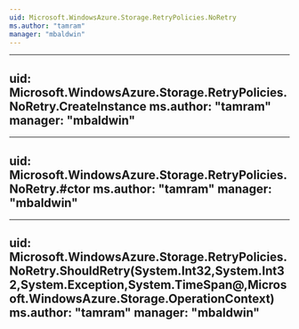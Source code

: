 ```yaml
---
uid: Microsoft.WindowsAzure.Storage.RetryPolicies.NoRetry
ms.author: "tamram"
manager: "mbaldwin"
---
```


---
uid: Microsoft.WindowsAzure.Storage.RetryPolicies.NoRetry.CreateInstance
ms.author: "tamram"
manager: "mbaldwin"
---

---
uid: Microsoft.WindowsAzure.Storage.RetryPolicies.NoRetry.#ctor
ms.author: "tamram"
manager: "mbaldwin"
---

---
uid: Microsoft.WindowsAzure.Storage.RetryPolicies.NoRetry.ShouldRetry(System.Int32,System.Int32,System.Exception,System.TimeSpan@,Microsoft.WindowsAzure.Storage.OperationContext)
ms.author: "tamram"
manager: "mbaldwin"
---

